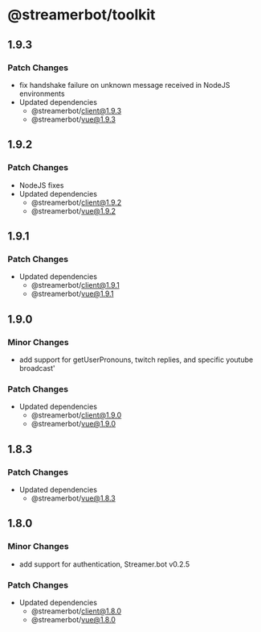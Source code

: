 # @streamerbot/toolkit

## 1.9.3

### Patch Changes

- fix handshake failure on unknown message received in NodeJS environments
- Updated dependencies
  - @streamerbot/client@1.9.3
  - @streamerbot/vue@1.9.3

## 1.9.2

### Patch Changes

- NodeJS fixes
- Updated dependencies
  - @streamerbot/client@1.9.2
  - @streamerbot/vue@1.9.2

## 1.9.1

### Patch Changes

- Updated dependencies
  - @streamerbot/client@1.9.1
  - @streamerbot/vue@1.9.1

## 1.9.0

### Minor Changes

- add support for getUserPronouns, twitch replies, and specific youtube broadcast'

### Patch Changes

- Updated dependencies
  - @streamerbot/client@1.9.0
  - @streamerbot/vue@1.9.0

## 1.8.3

### Patch Changes

- Updated dependencies
  - @streamerbot/vue@1.8.3

## 1.8.0

### Minor Changes

- add support for authentication, Streamer.bot v0.2.5

### Patch Changes

- Updated dependencies
  - @streamerbot/client@1.8.0
  - @streamerbot/vue@1.8.0
